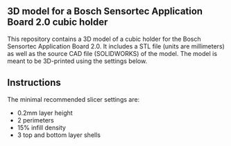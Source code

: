 ## 3D model for a Bosch Sensortec Application Board 2.0 cubic holder

This repository contains a 3D model of a cubic holder for the Bosch Sensortec Application Board 2.0.
It includes a STL file (units are millimeters) as well as the source CAD file (SOLIDWORKS) of the model.
The model is meant to be 3D-printed using the settings below.

## Instructions

The minimal recommended slicer settings are:
- 0.2mm layer height
- 2 perimeters
- 15% infill density
- 3 top and bottom layer shells